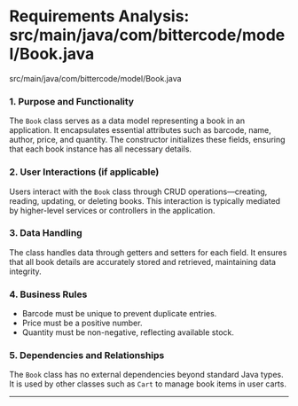 # Requirements Analysis: src/main/java/com/bittercode/model/Book.java

src/main/java/com/bittercode/model/Book.java

### 1. Purpose and Functionality
The `Book` class serves as a data model representing a book in an application. It encapsulates essential attributes such as barcode, name, author, price, and quantity. The constructor initializes these fields, ensuring that each book instance has all necessary details.

### 2. User Interactions (if applicable)
Users interact with the `Book` class through CRUD operations—creating, reading, updating, or deleting books. This interaction is typically mediated by higher-level services or controllers in the application.

### 3. Data Handling
The class handles data through getters and setters for each field. It ensures that all book details are accurately stored and retrieved, maintaining data integrity.

### 4. Business Rules
- Barcode must be unique to prevent duplicate entries.
- Price must be a positive number.
- Quantity must be non-negative, reflecting available stock.

### 5. Dependencies and Relationships
The `Book` class has no external dependencies beyond standard Java types. It is used by other classes such as `Cart` to manage book items in user carts.

---